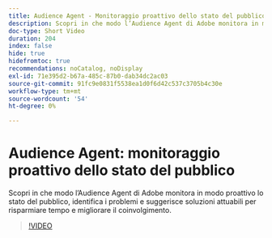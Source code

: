 ```yaml
---
title: Audience Agent - Monitoraggio proattivo dello stato del pubblico
description: Scopri in che modo l’Audience Agent di Adobe monitora in modo proattivo lo stato del pubblico, identifica i problemi e suggerisce soluzioni attuabili per risparmiare tempo e migliorare il coinvolgimento.
doc-type: Short Video
duration: 204
index: false
hide: true
hidefromtoc: true
recommendations: noCatalog, noDisplay
exl-id: 71e395d2-b67a-485c-87b0-dab34dc2ac03
source-git-commit: 91fc9e0831f5538ea1d0f6d42c537c3705b4c30e
workflow-type: tm+mt
source-wordcount: '54'
ht-degree: 0%

---
```


# Audience Agent: monitoraggio proattivo dello stato del pubblico

Scopri in che modo l’Audience Agent di Adobe monitora in modo proattivo lo stato del pubblico, identifica i problemi e suggerisce soluzioni attuabili per risparmiare tempo e migliorare il coinvolgimento.

<!-- 62_S653_3442539_203_audience-agent-proactive-audience-health-monitoring -->
>[!VIDEO](https://video.tv.adobe.com/v/3458303/?learn=on&enablevpops=true)
